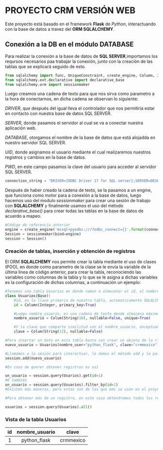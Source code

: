 # PROYECTO CRM VERSIÓN WEB

Este proyecto está basado en el framework **Flask** de *Python*, interactuando con la base de datos a travez del **ORM SQLALCHEMY**.

## Conexión a la DB en el módulo DATABASE
Para realizar la conexión a la base de datos de **SQL SERVER**,importamos los reqursos necesarios paa trabajar la conexión, junto con la creación de las tablas que se explicará seguido de esto.

```python
from sqlalchemy import func, UniqueConstraint, create_engine, Column, Integer, String, DECIMAL, VARCHAR, DateTime, Time, Float, Date, Numeric, ForeignKey, or_
from sqlalchemy.ext.declarative import declarative_base
from sqlalchemy.orm import sessionmaker
```

Luego creamos una cadena de texto para que nos sirva como parametro a la hora de conectarnos, en dicha cadena se observan lo siguiente:

*DRIVER*, que después del igual lleva el controlador que nos permitiría estar en contacto con nuestra base de datos SQL SERVER.

*SERVER*, donde pasamos el servidor al cual se va a conectar nuestra aplicación web.

*DATABASE*, otorgamos el nombre de la base de datos que está alojadda en nuestro servidor SQL SERVER.

*UID*, donde asignamos el usuario mediante el cual realizaremos nuestros registros y cambios en la base de datos.

*PWD*, en este campo pasamos la clave del usuario para acceder al servidor SQL SERVER.

```python
connection_string = "DRIVER={ODBC Driver 17 for SQL server};SERVER=DESKTOP-LQ7RKA1;DATABASE=CRM;UID=sa;PWD=crmmexico"
```

Después de haber creado la cadena de texto, se la pasamos a un engine, que funciona como motor para a conexión a la base de datos, luego hacemos uso del modulo *sessionmaker* para crear una sesión de trabajo con **SQLALCHEMY** y finalmente usamos el uso del método *declarative_base()* para crear todas las tablas en la base de datos de acuerdo a mapeo.

```python
#Código de referencia anterior
engine = create_engine('mssql+pyodbc:///?odbc_connect={}'.format(connection_string))
Session = sessionmaker(bind=engine)
session = Session()
```
### Creación de tablas, inserción y obtención de registros

El ORM **SQLALCHEMY** nos permite crear la tabla mediante el uso de clases (POO), en donde como parametro de la clase se le envía la variable de la última linea de código anterior, para crear la tabla, reconociendo las variables como columnas de la tabla y lo que se le asigna a dichas variables es la configuración de dichas columnas, a continuación un ejemplo:

```python
#Tenemos una tabla Usuarios en donde vamos a almacenar el id, el nombre de usuario y la clave
class Usuarios(Base):
    #id, es la llave primaria de nuestra tabla, automaticamente SQLALCHEMY la hace autoincrementable
    id = Column(Integer, primary_key=True)

    #Luego nombre_usuario, es una cadena de texto donde almacena máximo 16 cararacteres y no es posible dejarla vacía, además de que es único, dado el parametro unique
    nombre_usuario = Colum(String(16), nullable=False, unique=True)

    #Y la clave que comparte similitud con el nombre_usuario, exceptuando que es de máximo 12 caracteres y que esta no es única, ya que varios usuarios pueden tener la misma
    clave = Colum(String(12), nullable=False)

#Para insertar un dato en esta tabla basta con crear un objeto de la clase y usar el método add, así
nuevo_usuario = Usuarios(nombre_user="python_flask", clave="crmmexico")

#Llamamos a la sesión para interactuar, le damos el método add y le pasamos lo que va a agregar, automáticamente el ORM detecta en qué tabla va el registro por la clase del objeto
session.add(nuevo_usuario)

#En caso de querer obtener registros es así

un_usuario = session.query(Usarios).get(id=1)
#O también 
un_usuario = session.query(Usuarios).filter_by(id=1)
#Existen más maneras, pero estas son de las que más se usan en el proyecto

#Para obtener más de un registro, en este caso obtendremos todos los registros

usuarios = session.query(Usuarios).all()
```
### Vista de la tabla Usuarios

| id | nombre_usuario | clave |
| :---------: | :---------: | :---------: |
| 1 | python_flask | crmmexico |